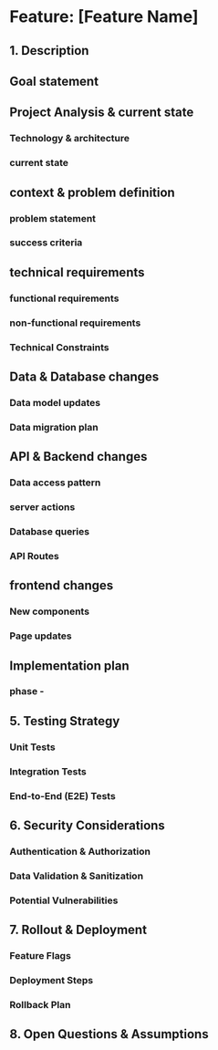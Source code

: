 # Feature: [Feature Name]

## 1. Description
<!-- AI: Provide a concise, one-paragraph summary of this feature's purpose and the value it delivers to the end-user. -->

## Goal statement
<!-- AI: Clearly state the primary goal of this feature in a single sentence. What is the desired outcome? e.g., "To allow users to export their data in CSV format." -->

## Project Analysis & current state

### Technology & architecture
<!-- AI: Analyze the existing codebase. Identify and list the key technologies, frameworks, and architectural patterns relevant to implementing this feature. Mention relevant files or modules. -->

### current state
<!-- AI: Describe the current state of the application *before* this feature is implemented. What is the existing user flow or functionality that will be changed or built upon? -->

## context & problem definition

### problem statement
<!-- AI: Describe the specific problem or user pain point this feature solves. Be precise. Use the "Who, What, Why" format if helpful. -->

### success criteria
<!-- AI: Define specific, measurable, achievable, relevant, and time-bound (SMART) criteria for success. List the key metrics that will indicate the feature is successful. e.g., "Reduce support tickets related to data export by 25% within 3 months." -->

## technical requirements

### functional requirements
<!-- AI: List the specific functions the system must perform. Use a checklist format. e.g., "- The system must allow users to select a date range." -->

### non-functional requirements
<!-- AI: List the non-functional requirements such as performance (e.g., "API response time < 200ms"), security, scalability, and usability. -->

### Technical Constraints
<!-- AI: List any technical limitations or constraints that must be considered, such as specific library versions, budget, or hardware limitations. -->

## Data & Database changes

### Data model updates
<!-- AI: Specify any new database tables, columns, or relationships required. Provide schema definitions if possible (e.g., SQL DDL or ORM model code). -->

### Data migration plan
<!-- AI: If the data model is changing, provide a step-by-step plan for migrating existing data. Include any scripts or commands that will be used. If no migration is needed, state "N/A". -->

## API & Backend changes

### Data access pattern
<!-- AI: Describe how the backend will access the data. Will it use an ORM, raw SQL queries, or a repository pattern? -->

### server actions
<!-- AI: Detail the new server-side functions, methods, or services that need to be created. Specify their inputs, outputs, and core logic. -->

### Database queries
<!-- AI: Write the specific database queries (e.g., SQL) or ORM/query builder calls that will be executed. -->

### API Routes
<!-- AI: Define the new or updated API endpoints. Specify the HTTP method, URL path, request body, and expected response format (including status codes). e.g., "POST /api/users/{id}/export" -->

## frontend changes

### New components
<!-- AI: List the new UI components that need to be created (e.g., in React, Vue, etc.). Describe their props, state, and behavior. -->

### Page updates
<!-- AI: Describe the changes to existing pages or views. Which components will be added or modified? -->

## Implementation plan

### phase <X> - <summary>
<!-- AI: Break down the implementation into a sequence of logical steps or phases. For each phase, define the goal and the specific tasks involved. This will be used to generate pull requests. -->

## 5. Testing Strategy
### Unit Tests
<!-- AI: Describe the specific units (functions, methods, components) to be tested and the key scenarios to cover for each. -->
### Integration Tests
<!-- AI: Describe how different parts of the feature will be tested together (e.g., API endpoint with database, frontend component with backend service). -->
### End-to-End (E2E) Tests
<!-- AI: Define the user journeys that will be tested from start to finish. Specify the exact steps for each E2E test. -->

## 6. Security Considerations
### Authentication & Authorization
<!-- AI: Specify the required authentication and authorization checks. Which user roles can access this feature? -->
### Data Validation & Sanitization
<!-- AI: Detail the input validation and data sanitization measures to prevent security vulnerabilities like XSS or SQL injection. -->
### Potential Vulnerabilities
<!-- AI: Identify any potential security risks or attack vectors specific to this feature and propose mitigation strategies. -->

## 7. Rollout & Deployment
### Feature Flags
<!-- AI: Specify if a feature flag is needed. If so, what is the name of the flag and what is the default state? -->
### Deployment Steps
<!-- AI: List any specific steps or commands required for deployment that are outside the standard CI/CD pipeline. -->
### Rollback Plan
<!-- AI: Describe the procedure to safely disable or roll back this feature if issues arise in production. -->

## 8. Open Questions & Assumptions
<!-- AI: List any open questions that need answers before or during development, and document any assumptions made during the planning phase. -->

